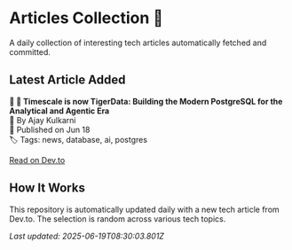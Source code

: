 # Articles Collection 📔

A daily collection of interesting tech articles automatically fetched and committed.

## Latest Article Added

**🐯 🚀 Timescale is now TigerData: Building the Modern PostgreSQL for the Analytical and Agentic Era**  
👤 By Ajay Kulkarni  
📅 Published on Jun 18  
🏷 Tags: news, database, ai, postgres  

[Read on Dev.to](https://dev.to/tigerdata/timescale-is-now-tigerdata-building-the-modern-postgresql-for-the-analytical-and-agentic-era-3a51)

## How It Works

This repository is automatically updated daily with a new tech article from Dev.to. The selection is random across various tech topics.

_Last updated: 2025-06-19T08:30:03.801Z_
